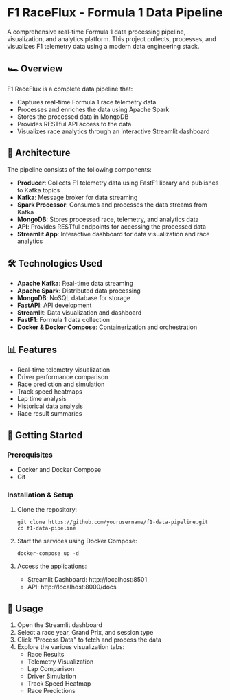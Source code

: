 # F1 RaceFlux - Formula 1 Data Pipeline

A comprehensive real-time Formula 1 data processing pipeline, visualization, and analytics platform. This project collects, processes, and visualizes F1 telemetry data using a modern data engineering stack.

## 🏎️ Overview

F1 RaceFlux is a complete data pipeline that:
- Captures real-time Formula 1 race telemetry data
- Processes and enriches the data using Apache Spark
- Stores the processed data in MongoDB
- Provides RESTful API access to the data
- Visualizes race analytics through an interactive Streamlit dashboard

## 🚀 Architecture

The pipeline consists of the following components:

- **Producer**: Collects F1 telemetry data using FastF1 library and publishes to Kafka topics
- **Kafka**: Message broker for data streaming
- **Spark Processor**: Consumes and processes the data streams from Kafka
- **MongoDB**: Stores processed race, telemetry, and analytics data
- **API**: Provides RESTful endpoints for accessing the processed data
- **Streamlit App**: Interactive dashboard for data visualization and race analytics

## 🛠️ Technologies Used

- **Apache Kafka**: Real-time data streaming
- **Apache Spark**: Distributed data processing
- **MongoDB**: NoSQL database for storage
- **FastAPI**: API development
- **Streamlit**: Data visualization and dashboard
- **FastF1**: Formula 1 data collection
- **Docker & Docker Compose**: Containerization and orchestration

## 📊 Features

- Real-time telemetry visualization
- Driver performance comparison
- Race prediction and simulation
- Track speed heatmaps
- Lap time analysis
- Historical data analysis
- Race result summaries

## 🏁 Getting Started

### Prerequisites

- Docker and Docker Compose
- Git

### Installation & Setup

1. Clone the repository:
   ```
   git clone https://github.com/yourusername/f1-data-pipeline.git
   cd f1-data-pipeline
   ```

2. Start the services using Docker Compose:
   ```
   docker-compose up -d
   ```

3. Access the applications:
   - Streamlit Dashboard: http://localhost:8501
   - API: http://localhost:8000/docs

## 📝 Usage

1. Open the Streamlit dashboard
2. Select a race year, Grand Prix, and session type
3. Click "Process Data" to fetch and process the data
4. Explore the various visualization tabs:
   - Race Results
   - Telemetry Visualization
   - Lap Comparison
   - Driver Simulation
   - Track Speed Heatmap
   - Race Predictions



